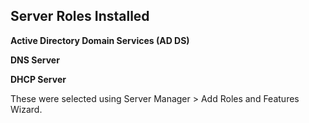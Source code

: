 ## Server Roles Installed


 **Active Directory Domain Services (AD DS)**

 **DNS Server**

 **DHCP Server**

These were selected using Server Manager > Add Roles and Features Wizard.
